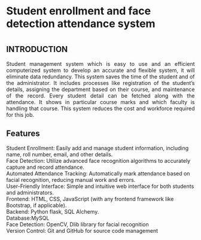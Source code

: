 <h1>Student enrollment and face detection attendance system<h1>
  <h2>INTRODUCTION</h2>
  <p style="text-align: justify;">
  Student management system which is easy to use and an efficient computerized system to develop an accurate and flexible system, it will eliminate data redundancy. This system saves the time of the student and of the administrator. It includes processes like registration of the student’s details, assigning the department based on their course, and maintenance of the record. Every student detail can be fetched along with the attendance. It shows in particular course marks and which faculty is handling that course. This system reduces the cost and workforce required for this job.</p>
<h2>Features</h2>
Student Enrollment: Easily add and manage student information, including name, roll number, email, and other details.<br>
Face Detection: Utilize advanced face recognition algorithms to accurately capture and record attendance.<br>
Automated Attendance Tracking: Automatically mark attendance based on facial recognition, reducing manual work and errors.<br>
User-Friendly Interface: Simple and intuitive web interface for both students and administrators.<br>
Frontend: HTML, CSS, JavaScript (with any frontend framework like Bootstrap, if applicable).<br>
Backend: Python flask, SQL Alchemy.<br>
Database:MySQL <br>
Face Detection: OpenCV, Dlib library for facial recognition <br>
Version Control: Git and GitHub for source code management <br>
